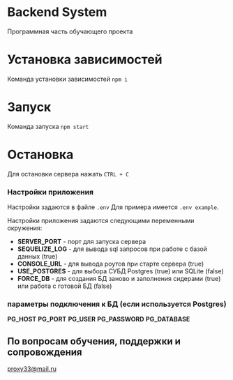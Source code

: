 # Backend System
Программная часть обучающего проекта

# Установка зависимостей
Команда установки зависимостей  `npm i`

# Запуск
Команда запуска `npm start`

# Остановка
Для остановки сервера нажать `CTRL + C`

### Настройки приложения

Настройки задаются в файле `.env` Для примера имеется `.env example`.

Настройки приложения задаются следующими переменными окружения:

* __SERVER_PORT__ - порт для запуска сервера
* __SEQUELIZE_LOG__ - для вывода sql запросов при работе с базой данных (true)
* __CONSOLE_URL__ - для вывода роутов при старте сервера (true)
* __USE_POSTGRES__ - для выбора СУБД Postgres (true) или SQLite (false)
* __FORCE_DB__ - для создания БД заново и заполнения сидерами (true) или работа с готовой БД (false)


### параметры подключения к БД (если используется Postgres)
__PG_HOST__
__PG_PORT__
__PG_USER__
__PG_PASSWORD__
__PG_DATABASE__


## По вопросам обучения, поддержки и сопровождения
proxy33@mail.ru